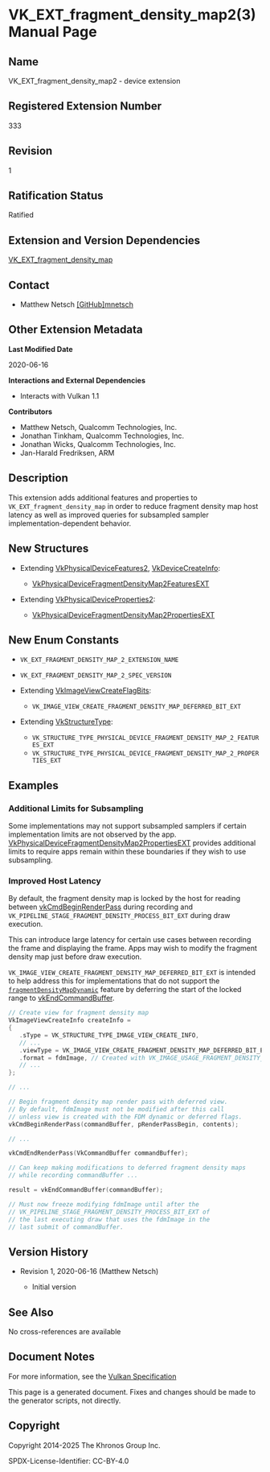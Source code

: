 # VK\_EXT\_fragment\_density\_map2(3) Manual Page

## Name

VK\_EXT\_fragment\_density\_map2 - device extension



## [](#_registered_extension_number)Registered Extension Number

333

## [](#_revision)Revision

1

## [](#_ratification_status)Ratification Status

Ratified

## [](#_extension_and_version_dependencies)Extension and Version Dependencies

[VK\_EXT\_fragment\_density\_map](https://registry.khronos.org/vulkan/specs/latest/man/html/VK_EXT_fragment_density_map.html)

## [](#_contact)Contact

- Matthew Netsch [\[GitHub\]mnetsch](https://github.com/KhronosGroup/Vulkan-Docs/issues/new?body=%5BVK_EXT_fragment_density_map2%5D%20%40mnetsch%0A%2AHere%20describe%20the%20issue%20or%20question%20you%20have%20about%20the%20VK_EXT_fragment_density_map2%20extension%2A)

## [](#_other_extension_metadata)Other Extension Metadata

**Last Modified Date**

2020-06-16

**Interactions and External Dependencies**

- Interacts with Vulkan 1.1

**Contributors**

- Matthew Netsch, Qualcomm Technologies, Inc.
- Jonathan Tinkham, Qualcomm Technologies, Inc.
- Jonathan Wicks, Qualcomm Technologies, Inc.
- Jan-Harald Fredriksen, ARM

## [](#_description)Description

This extension adds additional features and properties to `VK_EXT_fragment_density_map` in order to reduce fragment density map host latency as well as improved queries for subsampled sampler implementation-dependent behavior.

## [](#_new_structures)New Structures

- Extending [VkPhysicalDeviceFeatures2](https://registry.khronos.org/vulkan/specs/latest/man/html/VkPhysicalDeviceFeatures2.html), [VkDeviceCreateInfo](https://registry.khronos.org/vulkan/specs/latest/man/html/VkDeviceCreateInfo.html):
  
  - [VkPhysicalDeviceFragmentDensityMap2FeaturesEXT](https://registry.khronos.org/vulkan/specs/latest/man/html/VkPhysicalDeviceFragmentDensityMap2FeaturesEXT.html)
- Extending [VkPhysicalDeviceProperties2](https://registry.khronos.org/vulkan/specs/latest/man/html/VkPhysicalDeviceProperties2.html):
  
  - [VkPhysicalDeviceFragmentDensityMap2PropertiesEXT](https://registry.khronos.org/vulkan/specs/latest/man/html/VkPhysicalDeviceFragmentDensityMap2PropertiesEXT.html)

## [](#_new_enum_constants)New Enum Constants

- `VK_EXT_FRAGMENT_DENSITY_MAP_2_EXTENSION_NAME`
- `VK_EXT_FRAGMENT_DENSITY_MAP_2_SPEC_VERSION`
- Extending [VkImageViewCreateFlagBits](https://registry.khronos.org/vulkan/specs/latest/man/html/VkImageViewCreateFlagBits.html):
  
  - `VK_IMAGE_VIEW_CREATE_FRAGMENT_DENSITY_MAP_DEFERRED_BIT_EXT`
- Extending [VkStructureType](https://registry.khronos.org/vulkan/specs/latest/man/html/VkStructureType.html):
  
  - `VK_STRUCTURE_TYPE_PHYSICAL_DEVICE_FRAGMENT_DENSITY_MAP_2_FEATURES_EXT`
  - `VK_STRUCTURE_TYPE_PHYSICAL_DEVICE_FRAGMENT_DENSITY_MAP_2_PROPERTIES_EXT`

## [](#_examples)Examples

### [](#_additional_limits_for_subsampling)Additional Limits for Subsampling

Some implementations may not support subsampled samplers if certain implementation limits are not observed by the app. [VkPhysicalDeviceFragmentDensityMap2PropertiesEXT](https://registry.khronos.org/vulkan/specs/latest/man/html/VkPhysicalDeviceFragmentDensityMap2PropertiesEXT.html) provides additional limits to require apps remain within these boundaries if they wish to use subsampling.

### [](#_improved_host_latency)Improved Host Latency

By default, the fragment density map is locked by the host for reading between [vkCmdBeginRenderPass](https://registry.khronos.org/vulkan/specs/latest/man/html/vkCmdBeginRenderPass.html) during recording and `VK_PIPELINE_STAGE_FRAGMENT_DENSITY_PROCESS_BIT_EXT` during draw execution.

This can introduce large latency for certain use cases between recording the frame and displaying the frame. Apps may wish to modify the fragment density map just before draw execution.

`VK_IMAGE_VIEW_CREATE_FRAGMENT_DENSITY_MAP_DEFERRED_BIT_EXT` is intended to help address this for implementations that do not support the [`fragmentDensityMapDynamic`](https://registry.khronos.org/vulkan/specs/latest/html/vkspec.html#features-fragmentDensityMapDynamic) feature by deferring the start of the locked range to [vkEndCommandBuffer](https://registry.khronos.org/vulkan/specs/latest/man/html/vkEndCommandBuffer.html).

```c++
// Create view for fragment density map
VkImageViewCreateInfo createInfo =
{
   .sType = VK_STRUCTURE_TYPE_IMAGE_VIEW_CREATE_INFO,
   // ...
   .viewType = VK_IMAGE_VIEW_CREATE_FRAGMENT_DENSITY_MAP_DEFERRED_BIT_EXT,
   .format = fdmImage, // Created with VK_IMAGE_USAGE_FRAGMENT_DENSITY_MAP_BIT_EXT
   // ...
};

// ...

// Begin fragment density map render pass with deferred view.
// By default, fdmImage must not be modified after this call
// unless view is created with the FDM dynamic or deferred flags.
vkCmdBeginRenderPass(commandBuffer, pRenderPassBegin, contents);

// ...

vkCmdEndRenderPass(VkCommandBuffer commandBuffer);

// Can keep making modifications to deferred fragment density maps
// while recording commandBuffer ...

result = vkEndCommandBuffer(commandBuffer);

// Must now freeze modifying fdmImage until after the
// VK_PIPELINE_STAGE_FRAGMENT_DENSITY_PROCESS_BIT_EXT of
// the last executing draw that uses the fdmImage in the
// last submit of commandBuffer.
```

## [](#_version_history)Version History

- Revision 1, 2020-06-16 (Matthew Netsch)
  
  - Initial version

## [](#_see_also)See Also

No cross-references are available

## [](#_document_notes)Document Notes

For more information, see the [Vulkan Specification](https://registry.khronos.org/vulkan/specs/latest/html/vkspec.html#VK_EXT_fragment_density_map2)

This page is a generated document. Fixes and changes should be made to the generator scripts, not directly.

## [](#_copyright)Copyright

Copyright 2014-2025 The Khronos Group Inc.

SPDX-License-Identifier: CC-BY-4.0